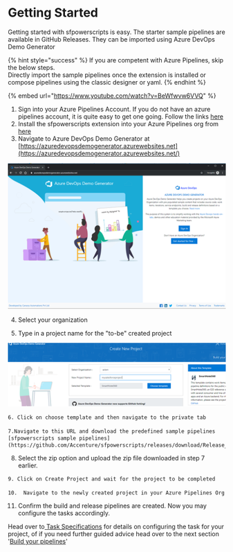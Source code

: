 # Getting Started

Getting started with sfpowerscripts is easy.  The starter sample pipelines are available in GitHub Releases. They can be imported using Azure DevOps Demo Generator

{% hint style="success" %}
If you are competent with Azure Pipelines, skip the below steps.   
Directly import the sample pipelines once the extension is installed or compose pipelines using the classic designer or yaml. 
{% endhint %}

{% embed url="https://www.youtube.com/watch?v=BeWfwvw6VVQ" %}

1. Sign into your Azure Pipelines Account. If you do not have an azure pipelines account, it is quite easy to get one going. Follow the links [here](https://azure.microsoft.com/en-au/services/devops/) 
2. Install the sfpowerscripts extension into your Azure Pipelines org from [here](https://marketplace.visualstudio.com/items?itemName=AzlamSalam.sfpowerscripts) 
3.  Navigate to Azure DevOps Demo Generator at [https://azuredevopsdemogenerator.azurewebsites.net](https://azuredevopsdemogenerator.azurewebsites.net/)

![](../.gitbook/assets/azure-devops-demo-generator.png)

  4. Select your organization

  5. Type in a project name for the "to-be" created project

![](../.gitbook/assets/create-new-project.png)

    6. Click on choose template and then navigate to the private tab

    7.Navigate to this URL and download the predefined sample pipelines  [sfpowerscripts sample pipelines](https://github.com/Accenture/sfpowerscripts/releases/download/Release_15/sfpowerscripts_sample_pipelines.zip)

   8. Select the zip option and upload the zip file downloaded in step 7 earlier.  

    9. Click on Create Project and wait for the project to be completed

    10.  Navigate to the newly created project in your Azure Pipelines Org

  11. Confirm the build and release pipelines are created. Now you may configure the tasks accordingly.

Head over to[ Task Specifications](task-specifications/) for details on configuring the task for your project, of if you need  further guided advice head over to the next section '[Build your pipelines](pipelines/)'  


